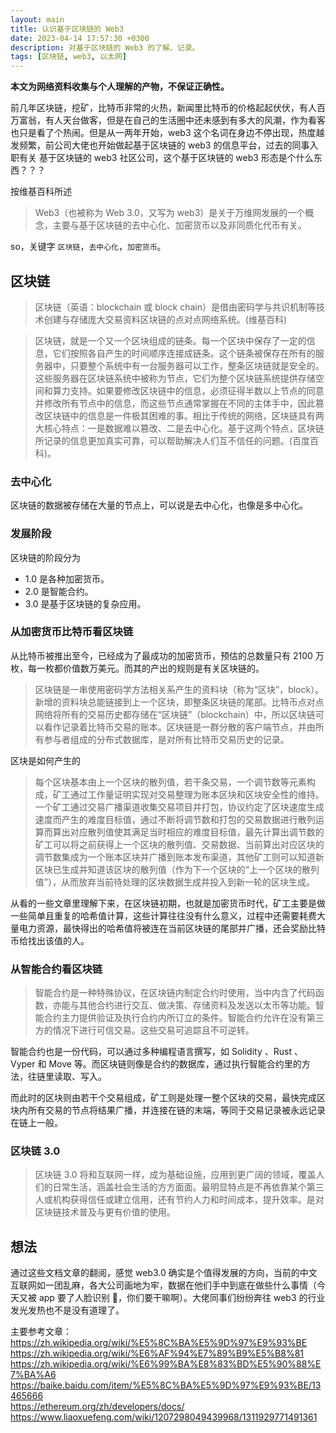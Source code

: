 ```yaml
---
layout: main
title: 认识基于区块链的 Web3
date: 2023-04-14 17:57:30 +0300
description: 对基于区块链的 Web3 的了解、记录。
tags: [区块链, web3, 以太网]
---
```


**本文为网络资料收集与个人理解的产物，不保证正确性。**

前几年区块链，挖矿，比特币非常的火热，新闻里比特币的价格起起伏伏，有人百万富翁，有人天台做客，但是在自己的生活圈中还未感到有多大的风潮，作为看客也只是看了个热闹。但是从一两年开始，web3 这个名词在身边不停出现，热度越发频繁，前公司大佬也开始做起基于区块链的 web3 的信息平台，过去的同事入职有关 基于区块链的 web3 社区公司，这个基于区块链的 web3 形态是个什么东西？？？

按维基百科所述

> Web3（也被称为 Web 3.0，又写为 web3）是关于万维网发展的一个概念，主要与基于区块链的去中心化、加密货币以及非同质化代币有关。

so，关键字 `区块链`，`去中心化`，`加密货币`。

## 区块链

> 区块链（英语：blockchain 或 block chain）是借由密码学与共识机制等技术创建与存储庞大交易资料区块链的点对点网络系统。(维基百科)

> 区块链，就是一个又一个区块组成的链条。每一个区块中保存了一定的信息，它们按照各自产生的时间顺序连接成链条。这个链条被保存在所有的服务器中，只要整个系统中有一台服务器可以工作，整条区块链就是安全的。这些服务器在区块链系统中被称为节点，它们为整个区块链系统提供存储空间和算力支持。如果要修改区块链中的信息，必须征得半数以上节点的同意并修改所有节点中的信息，而这些节点通常掌握在不同的主体手中，因此篡改区块链中的信息是一件极其困难的事。相比于传统的网络，区块链具有两大核心特点：一是数据难以篡改、二是去中心化。基于这两个特点，区块链所记录的信息更加真实可靠，可以帮助解决人们互不信任的问题。(百度百科)。

### 去中心化

区块链的数据被存储在大量的节点上，可以说是去中心化，也像是多中心化。

### 发展阶段

区块链的阶段分为

- 1.0 是各种加密货币。
- 2.0 是智能合约。
- 3.0 是基于区块链的复杂应用。

### 从加密货币比特币看区块链

从比特币被推出至今，已经成为了最成功的加密货币，预估的总数量只有 2100 万枚，每一枚都价值数万美元。而其的产出的规则是有关区块链的。

> 区块链是一串使用密码学方法相关系产生的资料块（称为“区块”，block）。新增的资料块总能链接到上一个区块，即整条区块链的尾部。比特币点对点网络将所有的交易历史都存储在“区块链”（blockchain）中，所以区块链可以看作记录着比特币交易的账本。区块链是一群分散的客户端节点，并由所有参与者组成的分布式数据库，是对所有比特币交易历史的记录。

区块是如何产生的

> 每个区块基本由上一个区块的散列值，若干条交易，一个调节数等元素构成，矿工通过工作量证明实现对交易整理为账本区块和区块安全性的维持。一个矿工通过交易广播渠道收集交易项目并打包，协议约定了区块速度生成速度而产生的难度目标值，通过不断将调节数和打包的交易数据进行散列运算而算出对应散列值使其满足当时相应的难度目标值，最先计算出调节数的矿工可以将之前获得上一个区块的散列值、交易数据、当前算出对应区块的调节数集成为一个账本区块并广播到账本发布渠道，其他矿工则可以知道新区块已生成并知道该区块的散列值（作为下一个区块的“上一个区块的散列值”），从而放弃当前待处理的区块数据生成并投入到新一轮的区块生成。

从看的一些文章里理解下来，在区块链初期，也就是加密货币时代，矿工主要是做一些简单且重复的哈希值计算，这些计算往往没有什么意义，过程中还需要耗费大量电力资源，最快得出的哈希值将被连在当前区块链的尾部并广播，还会奖励比特币给找出该值的人。

### 从智能合约看区块链

> 智能合约是一种特殊协议，在区块链内制定合约时使用，当中内含了代码函数，亦能与其他合约进行交互、做决策、存储资料及发送以太币等功能。智能合约主力提供验证及执行合约内所订立的条件。智能合约允许在没有第三方的情况下进行可信交易。这些交易可追踪且不可逆转。

智能合约也是一份代码，可以通过多种编程语言撰写，如 Solidity 、Rust 、 Vyper 和 Move 等。而区块链则像是合约的数据库，通过执行智能合约里的方法，往链里读取、写入。

而此时的区块则由若干个交易组成，矿工则是处理一整个区块的交易，最快完成区块内所有交易的节点将结果广播，并连接在链的末端，等同于交易记录被永远记录在链上一般。

### 区块链 3.0

> 区块链 3.0 将和互联网一样，成为基础设施，应用到更广阔的领域，覆盖人们的日常生活，涵盖社会生活的方方面面。最明显特点是不再依靠某个第三人或机构获得信任或建立信用，还有节约人力和时间成本，提升效率。是对区块链技术普及与更有价值的使用。

## 想法

通过这些文档文章的翻阅，感觉 web3.0 确实是个值得发展的方向，当前的中文互联网如一团乱麻，各大公司画地为牢，数据在他们手中到底在做些什么事情（今天又被 app 要了人脸识别 🙂，你们要干嘛啊）。大佬同事们纷纷奔往 web3 的行业发光发热也不是没有道理了。

主要参考文章：  
https://zh.wikipedia.org/wiki/%E5%8C%BA%E5%9D%97%E9%93%BE  
https://zh.wikipedia.org/wiki/%E6%AF%94%E7%89%B9%E5%B8%81  
https://zh.wikipedia.org/wiki/%E6%99%BA%E8%83%BD%E5%90%88%E7%BA%A6  
https://baike.baidu.com/item/%E5%8C%BA%E5%9D%97%E9%93%BE/13465666  
https://ethereum.org/zh/developers/docs/
https://www.liaoxuefeng.com/wiki/1207298049439968/1311929771491361
